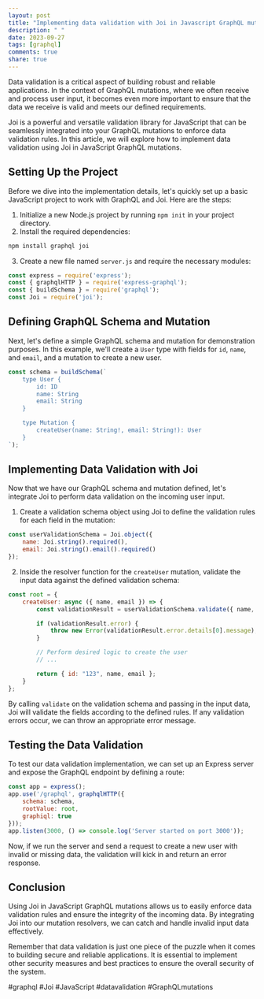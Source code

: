 ```yaml
---
layout: post
title: "Implementing data validation with Joi in Javascript GraphQL mutations"
description: " "
date: 2023-09-27
tags: [graphql]
comments: true
share: true
---
```


Data validation is a critical aspect of building robust and reliable applications. In the context of GraphQL mutations, where we often receive and process user input, it becomes even more important to ensure that the data we receive is valid and meets our defined requirements.

Joi is a powerful and versatile validation library for JavaScript that can be seamlessly integrated into your GraphQL mutations to enforce data validation rules. In this article, we will explore how to implement data validation using Joi in JavaScript GraphQL mutations.

## Setting Up the Project

Before we dive into the implementation details, let's quickly set up a basic JavaScript project to work with GraphQL and Joi. Here are the steps:

1. Initialize a new Node.js project by running `npm init` in your project directory.
2. Install the required dependencies:

```javascript
npm install graphql joi
```

3. Create a new file named `server.js` and require the necessary modules:

```javascript
const express = require('express');
const { graphqlHTTP } = require('express-graphql');
const { buildSchema } = require('graphql');
const Joi = require('joi');
```

## Defining GraphQL Schema and Mutation

Next, let's define a simple GraphQL schema and mutation for demonstration purposes. In this example, we'll create a `User` type with fields for `id`, `name`, and `email`, and a mutation to create a new user.

```javascript
const schema = buildSchema(`
    type User {
        id: ID
        name: String
        email: String
    }

    type Mutation {
        createUser(name: String!, email: String!): User
    }
`);
```

## Implementing Data Validation with Joi

Now that we have our GraphQL schema and mutation defined, let's integrate Joi to perform data validation on the incoming user input.

1. Create a validation schema object using Joi to define the validation rules for each field in the mutation:

```javascript
const userValidationSchema = Joi.object({
    name: Joi.string().required(),
    email: Joi.string().email().required()
});
```

2. Inside the resolver function for the `createUser` mutation, validate the input data against the defined validation schema:

```javascript
const root = {
    createUser: async ({ name, email }) => {
        const validationResult = userValidationSchema.validate({ name, email });

        if (validationResult.error) {
            throw new Error(validationResult.error.details[0].message);
        }

        // Perform desired logic to create the user
        // ...

        return { id: "123", name, email };
    }
};
```

By calling `validate` on the validation schema and passing in the input data, Joi will validate the fields according to the defined rules. If any validation errors occur, we can throw an appropriate error message.

## Testing the Data Validation

To test our data validation implementation, we can set up an Express server and expose the GraphQL endpoint by defining a route:

```javascript
const app = express();
app.use('/graphql', graphqlHTTP({
    schema: schema,
    rootValue: root,
    graphiql: true
}));
app.listen(3000, () => console.log('Server started on port 3000'));
```

Now, if we run the server and send a request to create a new user with invalid or missing data, the validation will kick in and return an error response.

## Conclusion

Using Joi in JavaScript GraphQL mutations allows us to easily enforce data validation rules and ensure the integrity of the incoming data. By integrating Joi into our mutation resolvers, we can catch and handle invalid input data effectively.

Remember that data validation is just one piece of the puzzle when it comes to building secure and reliable applications. It is essential to implement other security measures and best practices to ensure the overall security of the system.

#graphql #Joi #JavaScript #datavalidation #GraphQLmutations